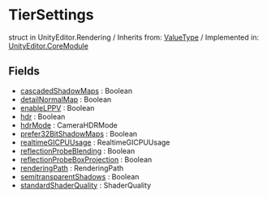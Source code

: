 # TierSettings
struct in UnityEditor.Rendering
 / Inherits from: <a href="https://docs.unity3d.com/6000.0/Documentation/ScriptReference/ValueType.html">ValueType</a> / Implemented in: <a href="https://docs.unity3d.com/6000.0/Documentation/ScriptReference/UnityEditor.CoreModule.html">UnityEditor.CoreModule</a>
## Fields
- <a href="https://docs.unity3d.com/6000.0/Documentation/ScriptReference/TierSettings-cascadedShadowMaps.html">cascadedShadowMaps</a> : Boolean
- <a href="https://docs.unity3d.com/6000.0/Documentation/ScriptReference/TierSettings-detailNormalMap.html">detailNormalMap</a> : Boolean
- <a href="https://docs.unity3d.com/6000.0/Documentation/ScriptReference/TierSettings-enableLPPV.html">enableLPPV</a> : Boolean
- <a href="https://docs.unity3d.com/6000.0/Documentation/ScriptReference/TierSettings-hdr.html">hdr</a> : Boolean
- <a href="https://docs.unity3d.com/6000.0/Documentation/ScriptReference/TierSettings-hdrMode.html">hdrMode</a> : CameraHDRMode
- <a href="https://docs.unity3d.com/6000.0/Documentation/ScriptReference/TierSettings-prefer32BitShadowMaps.html">prefer32BitShadowMaps</a> : Boolean
- <a href="https://docs.unity3d.com/6000.0/Documentation/ScriptReference/TierSettings-realtimeGICPUUsage.html">realtimeGICPUUsage</a> : RealtimeGICPUUsage
- <a href="https://docs.unity3d.com/6000.0/Documentation/ScriptReference/TierSettings-reflectionProbeBlending.html">reflectionProbeBlending</a> : Boolean
- <a href="https://docs.unity3d.com/6000.0/Documentation/ScriptReference/TierSettings-reflectionProbeBoxProjection.html">reflectionProbeBoxProjection</a> : Boolean
- <a href="https://docs.unity3d.com/6000.0/Documentation/ScriptReference/TierSettings-renderingPath.html">renderingPath</a> : RenderingPath
- <a href="https://docs.unity3d.com/6000.0/Documentation/ScriptReference/TierSettings-semitransparentShadows.html">semitransparentShadows</a> : Boolean
- <a href="https://docs.unity3d.com/6000.0/Documentation/ScriptReference/TierSettings-standardShaderQuality.html">standardShaderQuality</a> : ShaderQuality
